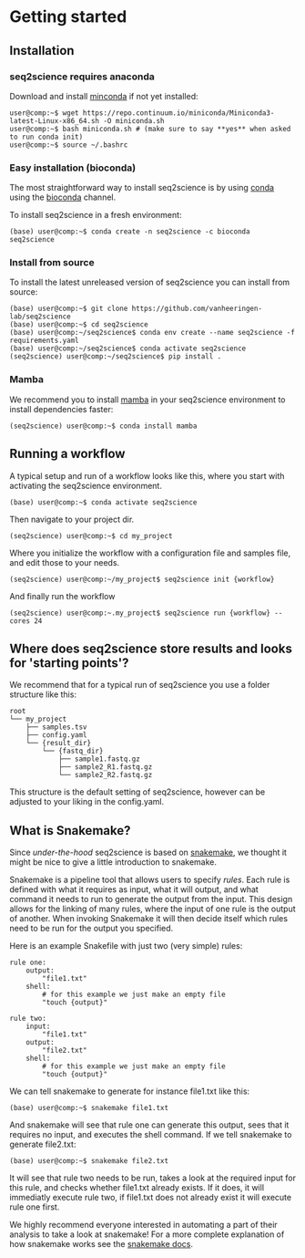 # Getting started
## Installation
### seq2science requires anaconda
Download and install [minconda](https://www.anaconda.com/) if not yet installed:
```console
user@comp:~$ wget https://repo.continuum.io/miniconda/Miniconda3-latest-Linux-x86_64.sh -O miniconda.sh
user@comp:~$ bash miniconda.sh # (make sure to say **yes** when asked to run conda init)
user@comp:~$ source ~/.bashrc
```

### Easy installation (bioconda)
The most straightforward way to install seq2science is by using [conda](https://docs.continuum.io/anaconda/) using the [bioconda](https://bioconda.github.io/) channel.

To install seq2science in a fresh environment:
```console
(base) user@comp:~$ conda create -n seq2science -c bioconda seq2science
```

### Install from source
To install the latest unreleased version of seq2science you can install from source:
```console
(base) user@comp:~$ git clone https://github.com/vanheeringen-lab/seq2science
(base) user@comp:~$ cd seq2science
(base) user@comp:~/seq2science$ conda env create --name seq2science -f requirements.yaml
(base) user@comp:~/seq2science$ conda activate seq2science
(seq2science) user@comp:~/seq2science$ pip install .
```

### Mamba
We recommend you to install [mamba](https://github.com/QuantStack/mamba) in your seq2science environment to install dependencies faster:
```console
(seq2science) user@comp:~$ conda install mamba
```

## Running a workflow
A typical setup and run of a workflow looks like this, where you start with activating the seq2science environment.
```console
(base) user@comp:~$ conda activate seq2science
```

Then navigate to your project dir.
```console
(seq2science) user@comp:~$ cd my_project
```

Where you initialize the workflow with a configuration file and samples file, and edit those to your needs. 
```console
(seq2science) user@comp:~/my_project$ seq2science init {workflow}
```

And finally run the workflow
```console
(seq2science) user@comp:~.my_project$ seq2science run {workflow} --cores 24
```

## Where does seq2science store results and looks for 'starting points'?
We recommend that for a typical run of seq2science you use a folder structure like this: 
```
root
└── my_project
    ├── samples.tsv
    ├── config.yaml
    └── {result_dir}
        └── {fastq_dir}
            ├── sample1.fastq.gz
            ├── sample2_R1.fastq.gz
            └── sample2_R2.fastq.gz
```
This structure is the default setting of seq2science, however can be adjusted to your liking in the config.yaml.

## What is Snakemake?
Since *under-the-hood* seq2science is based on [snakemake](https://snakemake.readthedocs.io/en/stable/), we thought it might be nice to give a little introduction to snakemake.

Snakemake is a pipeline tool that allows users to specify *rules*. Each rule is defined with what it requires as input, what it will output, and what command it needs to run to generate the output from the input. This design allows for the linking of many rules, where the input of one rule is the output of another. When invoking Snakemake it will then decide itself which rules need to be run for the output you specified. 

Here is an example Snakefile with just two (very simple) rules:
```
rule one:
    output: 
        "file1.txt"
    shell:
        # for this example we just make an empty file
        "touch {output}"

rule two:
    input:
        "file1.txt"
    output: 
        "file2.txt"
    shell:
        # for this example we just make an empty file
        "touch {output}"
```

We can tell snakemake to generate for instance file1.txt like this:

```console
(base) user@comp:~$ snakemake file1.txt
```

And snakemake will see that rule one can generate this output, sees that it requires no input, and executes the shell command. If we tell snakemake to generate file2.txt:

```console
(base) user@comp:~$ snakemake file2.txt
```

It will see that rule two needs to be run, takes a look at the required input for this rule, and checks whether file1.txt already exists. If it does, it will immediatly execute rule two, if file1.txt does not already exist it will execute rule one first.

We highly recommend everyone interested in automating a part of their analysis to take a look at snakemake! For a more complete explanation of how snakemake works see the [snakemake docs](https://snakemake.readthedocs.io/).

